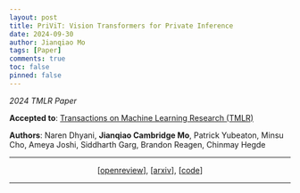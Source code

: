 ```yaml
---
layout: post
title: PriViT: Vision Transformers for Private Inference
date: 2024-09-30
author: Jianqiao Mo
tags: [Paper]
comments: true
toc: false
pinned: false
---
```

_2024 TMLR Paper_

**Accepted to**:
[Transactions on Machine Learning Research (TMLR)](https://jmlr.org/tmlr/) 

**Authors**: Naren Dhyani, **Jianqiao Cambridge Mo**, Patrick Yubeaton, Minsu Cho, Ameya Joshi, Siddharth Garg, 
Brandon Reagen, Chinmay Hegde

***

<div style="text-align: center;">
[<a href="https://openreview.net/forum?id=3CmPvcYJnm">openreview</a>], 
[<a href="https://arxiv.org/abs/2310.04604">arxiv</a>],
[<a href="https://github.com/NYU-DICE-Lab/privit">code</a>]
</div>

***